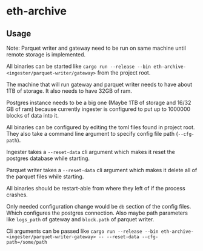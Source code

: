 # eth-archive

## Usage

Note: Parquet writer and gateway need to be run on same machine until remote storage is implemented.

All binaries can be started like `cargo run --release --bin eth-archive-<ingester/parquet-writer/gateway>` from the project root.

The machine that will run gateway and parquet writer needs to have about 1TB of storage. It also needs to have 32GB of ram.

Postgres instance needs to be a big one (Maybe 1TB of storage and 16/32 GB of ram) because currently ingester is configured to put up to 1000000 blocks of data into it.

All binaries can be configured by editing the toml files found in project root. They also take a command line argument to specify config file path (`--cfg-path`).

Ingester takes a `--reset-data` cli argument which makes it reset the postgres database while starting.

Parquet writer takes a `--reset-data` cli argument which makes it delete all of the parquet files while starting.

All binaries should be restart-able from where they left of if the process crashes.

Only needed configuration change would be `db` section of the config files. Which configures the postgres connection. Also maybe path parameters like `logs_path` of gateway and `block.path` of parquet writer.

Cli arguments can be passed like `cargo run --release --bin eth-archive-<ingester/parquet-writer-gateway> -- --reset-data --cfg-path=/some/path`
